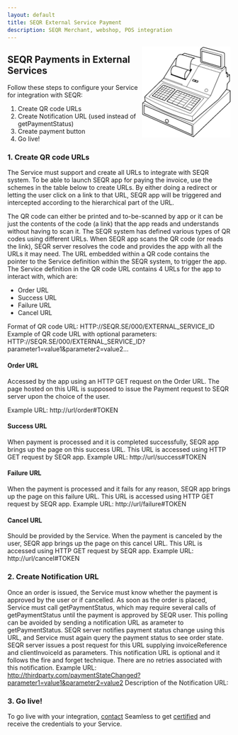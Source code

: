 ```yaml
---
layout: default
title: SEQR External Service Payment
description: SEQR Merchant, webshop, POS integration
---
```


<img src="/assets/images/cash_register_bw.png" align="right" width="200px"/>

## SEQR Payments in External Services


Follow these steps to configure your Service for integration with SEQR:

1. Create QR code URLs 
2. Create Notification URL (used instead of getPaymentStatus)
2. Create payment button
3. Go live!


### 1. Create QR code URLs

The Service must support and create all URLs to integrate with SEQR system. To be able to launch SEQR app for paying the invoice, use the schemes in the table below to create URLs. 
By either doing a redirect or letting the user click on a link to that URL, SEQR app will be triggered and intercepted according to the hierarchical part of the URL.

The QR code can either be printed and to-be-scanned by app or it can be just the contents of the code (a link) that the app reads and understands without having to scan it. The SEQR system has defined various types of QR codes using different URLs.
When SEQR app scans the QR code (or reads the link), SEQR server resolves the code and provides the app with all the URLs it may need. 
The URL embedded within a QR code contains the pointer to the Service definition within the SEQR system, to trigger the app. The Service definition in the QR code URL contains 4 URLs for the app to interact with, which are:
* Order URL
* Success URL 
* Failure URL
* Cancel URL

Format of QR code URL:
HTTP://SEQR.SE/000/EXTERNAL_SERVICE_ID 
Example of QR code URL with optional parameters:
HTTP://SEQR.SE/000/EXTERNAL_SERVICE_ID?parameter1=value1&parameter2=value2...



#### Order URL

Accessed by the app using an HTTP GET request on the Order URL. The page hosted on this URL is supposed to issue the Payment request to SEQR server upon the choice of the user. 

Example URL:
http://url/order#TOKEN


#### Success URL 
When payment is processed and it is completed successfully, SEQR app brings up the page on this success URL. This URL is accessed using HTTP GET request by SEQR app. 
Example URL:
http://url/success#TOKEN


#### Failure URL 
When the payment is processed and it fails for any reason, SEQR app brings up the page on this failure URL. This URL is accessed using HTTP GET request by SEQR app. 
Example URL:
http://url/failure#TOKEN


#### Cancel URL 
Should be provided by the Service. When the payment is canceled by the user, SEQR app brings up the page on this cancel URL. This URL is accessed using HTTP GET request by SEQR app. 
Example URL:
http://url/cancel#TOKEN


### 2. Create Notification URL 
Once an order is issued, the Service must know whether the payment is approved by the user or if cancelled. 
As soon as the order is placed, Service must call getPaymentStatus, which may require several calls of getPaymentStatus until the payment is approved by SEQR user. This polling can be avoided by sending a notification URL as arameter to getPaymentStatus. 
SEQR server notifies payment status change using this URL, and Service must again query the payment status to see order state. SEQR server issues a post request for this URL supplying invoiceReference and clientInvoiceId as parameters. This notification URL is optional and it follows the fire and forget technique. There are no retries associated with this notification. 
Example URL:
http://thirdparty.com/paymentStateChanged?parameter1=value1&parameter2=value2
Description of the Notification URL:






### 3. Go live!

To go live with your integration, [contact](/contact) Seamless to get [certified](/merchant/reference/certification.html) and receive the credentials to your Service.



